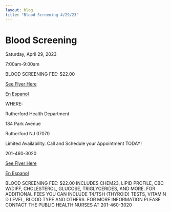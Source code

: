 ```yaml
---
layout: blog
title: "Blood Screening 4/29/23"
---
```


# Blood Screening

Saturday, April 29, 2023

7:00am-9:00am

BLOOD SCREENING FEE: $22.00

[See Flyer Here](https://storage.googleapis.com/static.rutherford-nj.com/health/posts/Blood%20Screening%20Flyer%2004.29.23.pdf)

[En Espanol](https://storage.googleapis.com/static.rutherford-nj.com/health/posts/Blood%20Screening%20Flyer%20Spanish%2004.29.23.pdf)

WHERE:

Rutherford Health Department

184 Park Avenue

Rutherford NJ 07070

Limited Availability. Call and Schedule your Appointment TODAY!

201-460-3020

[See Flyer Here](https://storage.googleapis.com/static.rutherford-nj.com/health/posts/Blood%20Screening%20Flyer%2004.29.23.pdf)

[En Espanol](https://storage.googleapis.com/static.rutherford-nj.com/health/posts/Blood%20Screening%20Flyer%20Spanish%2004.29.23.pdf)

BLOOD SCREENING FEE: $22.00
INCLUDES CHEM23, LIPID
PROFILE, CBC W/DIFF,
CHOLESTEROL, GLUCOSE,
TRIGLYCERIDES, AND MORE.
FOR ADDITIONAL FEES YOU
CAN INCLUDE T4/TSH
(THYROID) TESTS, VITAMIN
D LEVEL, BLOOD TYPE AND
OTHERS.
FOR MORE INFORMATION
PLEASE CONTACT THE
PUBLIC HEALTH NURSES AT
201-460-3020

